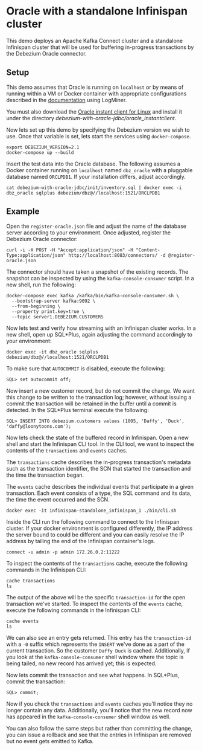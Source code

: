 # Oracle with a standalone Infinispan cluster

This demo deploys an Apache Kafka Connect cluster and a standalone Infinispan cluster that will be used for buffering in-progress transactions by the Debezium Oracle connector.

## Setup

This demo assumes that Oracle is running on `localhost` or by means of running within a VM or Docker container with appropriate configurations described in the [documentation](https://debezium.io/documentation/reference/stable/connectors/oracle.adoc) using LogMiner.

You must also download the [Oracle instant client for Linux](http://www.oracle.technetwork/topics/linuxx86-64soft-092277.html) and install it under the directory _debezium-with-oracle-jdbc/oracle_instantclient_.

Now lets set up this demo by specifying the Debezium version we wish to use.
Once that variable is set, lets start the services using `docker-compose`.

```shell
export DEBEZIUM_VERSION=2.1
docker-compose up --build
```

Insert the test data into the Oracle database.
The following assumes a Docker container running on `localhost` named `dbz_oracle` with a pluggable database named `ORCLPDB1`.
If your installation differs, adjust accordingly.

```shell
cat debezium-with-oracle-jdbc/init/inventory.sql | docker exec -i dbz_oracle sqlplus debezium/dbz@//localhost:1521/ORCLPDB1
```

## Example

Open the `register-oracle.json` file and adjust the name of the database server according to your environment.
Once adjusted, register the Debezium Oracle connector:

```shell
curl -i -X POST -H "Accept:application/json" -H "Content-Type:application/json" http://localhost:8083/connectors/ -d @register-oracle.json
```

The connector should have taken a snapshot of the existing records.
The snapshot can be inspected by using the `kafka-console-consumer` script.
In a new shell, run the following:

```shell
docker-compose exec kafka /kafka/bin/kafka-console-consumer.sh \
  --bootstrap-server kafka:9092 \
  --from-beginning \
  --property print.key=true \
  --topic server1.DEBEZIUM.CUSTOMERS
```

Now lets test and verify how streaming with an Infinispan cluster works.
In a new shell, open up SQL*Plus, again adjusting the command accordingly to your environment:

```shell
docker exec -it dbz_oracle sqlplus debezium/dbz@//localhost:1521/ORCLPDB1
```

To make sure that `AUTOCOMMIT` is disabled, execute the following:

```shell
SQL> set autocommit off;
```

Now insert a new customer record, but do not commit the change.
We want this change to be written to the transaction log; however, without issuing a commit the transaction will be retained in the buffer until a commit is detected.
In the SQL*Plus terminal execute the following:

```shell
SQL> INSERT INTO debezium.customers values (1005, 'Daffy', 'Duck', 'daffy@loonytoons.com');
```

Now lets check the state of the buffered record in Infinispan.
Open a new shell and start the Infinispan CLI tool.
In the CLI tool, we want to inspect the contents of the `transactions` and `events` caches.  

The `transactions` cache describes the in-progress transaction's metadata such as the transaction identifier, the SCN that started the transaction and the time the transaction began.

The `events` cache describes the individual events that participate in a given transaction.
Each event consists of a type, the SQL command and its data, the time the event occurred and the SCN.

```shell
docker exec -it infinispan-standalone_infinispan_1 ./bin/cli.sh
```

Inside the CLI run the following command to connect to the Infinispan cluster.
If your docker environment is configured differently, the IP address the server bound to could be different and you can easily resolve the IP address by tailing the end of the Infinispan container's logs.

```shell
connect -u admin -p admin 172.26.0.2:11222
```

To inspect the contents of the `transactions` cache, execute the following commands in the Infinispan CLI:
```shell
cache transactions
ls
```

The output of the above will be the specific `transaction-id` for the open transaction we've started.
To inspect the contents of the `events` cache, execute the following commands in the Infinispan CLI:

```shell
cache events
ls
```

We can also see an entry gets returned.
This entry has the `tranasction-id` with a `-0` suffix which represents the `INSERT` we've done as a part of the current transaction.
So the customer `Daffy Duck` is cached.
Additionally, if you look at the `kafka-console-consumer` shell window where the topic is being tailed, no new record has arrived yet; this is expected.

Now lets commit the transaction and see what happens.
In SQL*Plus, commit the transaction:

```shell
SQL> commit;
```

Now if you check the `transactions` and `events` caches you'll notice they no longer contain any data.
Additionally, you'll notice that the new record now has appeared in the `kafka-console-consumer` shell window as well.

You can also follow the same steps but rather than committing the change, you can issue a rollback and see that the entries in Infinispan are removed but no event gets emitted to Kafka.

